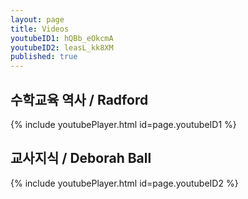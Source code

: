 ```yaml
---
layout: page
title: Videos
youtubeID1: hQBb_eOkcmA
youtubeID2: leasL_kk8XM
published: true
---
```

## 수학교육 역사 / Radford
{% include youtubePlayer.html id=page.youtubeID1 %}

## 교사지식 / Deborah Ball
{% include youtubePlayer.html id=page.youtubeID2 %}
